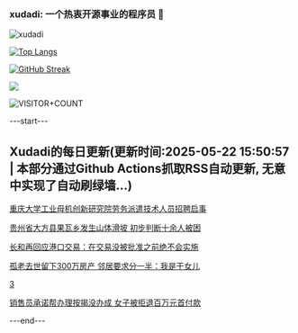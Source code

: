 ### xudadi: 一个热衷开源事业的程序员 👋

![xudadi](https://github-readme-stats-git-masterorgs-github-readme-stats-team.vercel.app/api?username=xudadi)

[![Top Langs](https://github-readme-stats.vercel.app/api/top-langs/?username=xudadi)](https://github.com/anuraghazra/github-readme-stats)

[![GitHub Streak](https://streak-stats.demolab.com?user=xudadi&locale=zh_Hans)](https://git.io/streak-stats)

![](https://raw.githubusercontent.com/xudadi/xudadi/main/assets/github-contribution-grid-snake.svg)

![VISITOR+COUNT](https://komarev.com/ghpvc/?username=xudadi&label=VISITOR+COUNT)


---start---

## Xudadi的每日更新(更新时间:2025-05-22 15:50:57 | 本部分通过Github Actions抓取RSS自动更新, 无意中实现了自动刷绿墙...)

[重庆大学工业母机创新研究院劳务派遣技术人员招聘启事](https://www.gongkaoleida.com/article/2412682)

[贵州省大方县果瓦乡发生山体滑坡 初步判断十余人被困](https://m.163.com/news/article/K05QKKK80001899O.html)

[长和再回应港口交易：在交易没被批准之前绝不会实施](https://m.163.com/news/article/K05PF1UH0512B07B.html)

[孤老去世留下300万房产 邻居要求分一半：我是干女儿](https://m.163.com/news/article/K05PBSOO055040N3.html)

[3](https://m.163.com/touch/news/sub/domestic)

[销售员承诺帮办理按揭没办成 女子被拒退百万元首付款](https://m.163.com/news/article/K05NJ48I0514D3UH.html)

---end---
